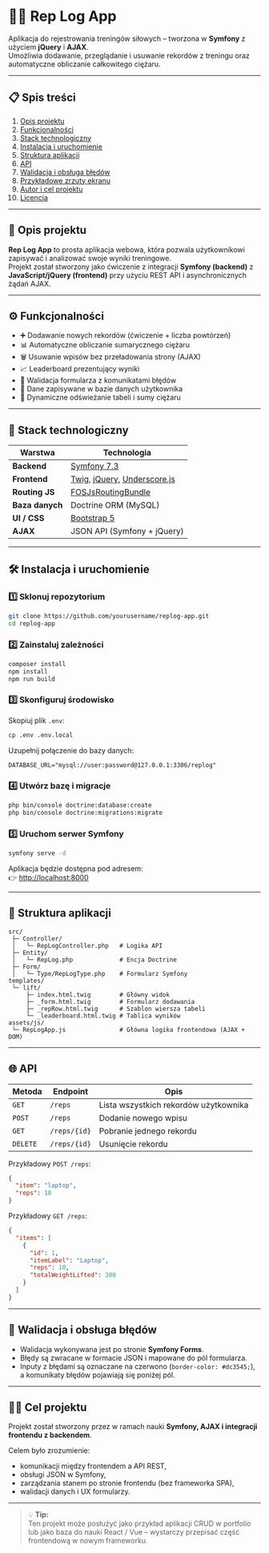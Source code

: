 # 🏋️‍♂️ Rep Log App

Aplikacja do rejestrowania treningów siłowych – tworzona w **Symfony** z użyciem **jQuery** i **AJAX**.  
Umożliwia dodawanie, przeglądanie i usuwanie rekordów z treningu oraz automatyczne obliczanie całkowitego ciężaru.

---

## 📋 Spis treści

1. [Opis projektu](#-opis-projektu)
2. [Funkcjonalności](#-funkcjonalności)
3. [Stack technologiczny](#-stack-technologiczny)
4. [Instalacja i uruchomienie](#️-instalacja-i-uruchomienie)
5. [Struktura aplikacji](#-struktura-aplikacji)
6. [API](#-api)
7. [Walidacja i obsługa błędów](#-walidacja-i-obsługa-błędów)
8. [Przykładowe zrzuty ekranu](#-przykładowe-zrzuty-ekranu)
9. [Autor i cel projektu](#-autor-i-cel-projektu)
10. [Licencja](#-licencja)

---

## 🧠 Opis projektu

**Rep Log App** to prosta aplikacja webowa, która pozwala użytkownikowi zapisywać i analizować swoje wyniki treningowe.  
Projekt został stworzony jako ćwiczenie z integracji **Symfony (backend)** z **JavaScript/jQuery (frontend)** przy użyciu REST API i asynchronicznych żądań AJAX.

---

## ⚙️ Funkcjonalności

- ➕ Dodawanie nowych rekordów (ćwiczenie + liczba powtórzeń)
- 📊 Automatyczne obliczanie sumarycznego ciężaru
- 🗑️ Usuwanie wpisów bez przeładowania strony (AJAX)
- 📈 Leaderboard prezentujący wyniki
- 🚨 Walidacja formularza z komunikatami błędów
- 💾 Dane zapisywane w bazie danych użytkownika
- 🔄 Dynamiczne odświeżanie tabeli i sumy ciężaru

---

## 🧩 Stack technologiczny

| Warstwa | Technologia                                                                                                 |
|----------|-------------------------------------------------------------------------------------------------------------|
| **Backend** | [Symfony 7.3](https://symfony.com/)                                                                        |
| **Frontend** | [Twig](https://twig.symfony.com/), [jQuery](https://jquery.com/), [Underscore.js](https://underscorejs.org/) |
| **Routing JS** | [FOSJsRoutingBundle](https://github.com/FriendsOfSymfony/FOSJsRoutingBundle)                                |
| **Baza danych** | Doctrine ORM (MySQL)                                                                   |
| **UI / CSS** | [Bootstrap 5](https://getbootstrap.com/)                                                                    |
| **AJAX** | JSON API (Symfony + jQuery)                                                                                 |

---

## 🛠️ Instalacja i uruchomienie

### 1️⃣ Sklonuj repozytorium
```bash
git clone https://github.com/yourusername/replog-app.git
cd replog-app
```

### 2️⃣ Zainstaluj zależności
```bash
composer install
npm install
npm run build
```

### 3️⃣ Skonfiguruj środowisko
Skopiuj plik `.env`:
```bash
cp .env .env.local
```

Uzupełnij połączenie do bazy danych:
```
DATABASE_URL="mysql://user:password@127.0.0.1:3306/replog"
```

### 4️⃣ Utwórz bazę i migracje
```bash
php bin/console doctrine:database:create
php bin/console doctrine:migrations:migrate
```

### 5️⃣ Uruchom serwer Symfony
```bash
symfony serve -d
```

Aplikacja będzie dostępna pod adresem:  
👉 [http://localhost:8000](http://localhost:8000)

---

## 🧱 Struktura aplikacji

```
src/
 ├─ Controller/
 │   └─ RepLogController.php   # Logika API
 ├─ Entity/
 │   └─ RepLog.php             # Encja Doctrine
 ├─ Form/
 │   └─ Type/RepLogType.php    # Formularz Symfony
templates/
 └─ lift/
     ├─ index.html.twig        # Główny widok
     ├─ _form.html.twig        # Formularz dodawania
     ├─ _repRow.html.twig      # Szablon wiersza tabeli
     └─ _leaderboard.html.twig # Tablica wyników
assets/js/
 └─ RepLogApp.js               # Główna logika frontendowa (AJAX + DOM)
```

---

## 🌐 API

| Metoda | Endpoint | Opis |
|--------|-----------|------|
| `GET` | `/reps` | Lista wszystkich rekordów użytkownika |
| `POST` | `/reps` | Dodanie nowego wpisu |
| `GET` | `/reps/{id}` | Pobranie jednego rekordu |
| `DELETE` | `/reps/{id}` | Usunięcie rekordu |

Przykładowy `POST /reps`:
```json
{
  "item": "laptop",
  "reps": 10
}
```

Przykładowy `GET /reps`:
```json
{
  "items": [
    {
      "id": 1,
      "itemLabel": "Laptop",
      "reps": 10,
      "totalWeightLifted": 300
    }
  ]
}
```

---

## 🚨 Walidacja i obsługa błędów

- Walidacja wykonywana jest po stronie **Symfony Forms**.
- Błędy są zwracane w formacie JSON i mapowane do pól formularza.
- Inputy z błędami są oznaczane na czerwono (`border-color: #dc3545;`), a komunikaty błędów pojawiają się poniżej pól.

---

## 👨‍💻 Cel projektu

Projekt został stworzony przez w ramach nauki **Symfony, AJAX i integracji frontendu z backendem**.

Celem było zrozumienie:
- komunikacji między frontendem a API REST,
- obsługi JSON w Symfony,
- zarządzania stanem po stronie frontendu (bez frameworka SPA),
- walidacji danych i UX formularzy.

---

> 💡 **Tip:**  
> Ten projekt może posłużyć jako przykład aplikacji CRUD w portfolio lub jako baza do nauki React / Vue – wystarczy przepisać część frontendową w nowym frameworku.
